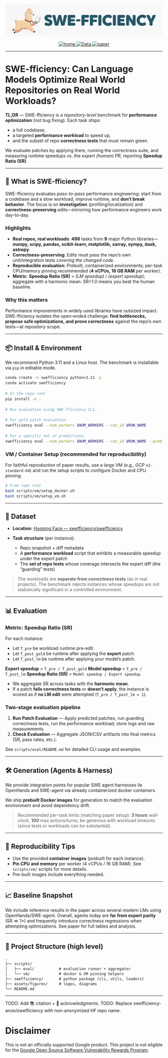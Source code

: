 
<div align="center">
  <img src="docs/assets/logos/swefficiency_banner_main.png" alt="SWE-fficiency Logo" width="500"/>
</div>


<p align="center">
  <a href="https://swefficiency.com">
    <img src="https://img.shields.io/badge/project-Home-b31b1b.svg" alt="home">
  </a>
  <a href="https://huggingface.co/datasets/swefficiency/swefficiency">
    <img src="https://img.shields.io/badge/%F0%9F%A4%97%20Hugging%20Face-Data-blue" alt="Data">
  </a>
  <a href="<TODO_PAPER_LINK>">
    <img src="https://img.shields.io/badge/Preprint-2026-b31b1b.svg" alt="paper">
  </a>
</p>

---

# SWE-fficiency: Can Language Models Optimize Real World Repositories on Real World Workloads?

**TL;DR** — SWE-fficiency is a *repository-level* benchmark for **performance optimization** (not bug fixing). Each task ships:
- a full codebase,
- a targeted **performance workload** to speed up,
- and the subset of repo **correctness tests** that must remain green.

We evaluate patches by applying them, running the correctness suite, and measuring runtime speedups vs. the *expert (human) PR*, reporting **Speedup Ratio (SR)**.

---

## 🚀 What is SWE-fficiency?

SWE-fficiency evaluates *pass-to-pass* performance engineering: start from a codebase and a slow workload, improve runtime, and **don’t break behavior**. The focus is on **investigation** (profiling/localization) and **correctness-preserving** edits—mirroring how performance engineers work day-to-day.

### Highlights
- **Real repos, real workloads**: **498** tasks from **9** major Python libraries—**numpy, scipy, pandas, scikit-learn, matplotlib, xarray, sympy, dask, astropy**.
- **Correctness-preserving**: Edits must pass the repo’s own unit/integration tests *covering the changed code*.
- **Reproducible evaluation**: Prebuilt, containerized environments; per-task CPU/memory pinning recommended (**4 vCPUs, 16 GB RAM** per worker).
- **Metric**: **Speedup Ratio (SR)** = *(LM speedup) / (expert speedup)*; aggregate with a harmonic mean. SR>1.0 means you beat the human baseline.

### Why this matters
Performance improvements in widely used libraries have outsized impact. SWE-fficiency isolates the open-ended challenge: **find bottlenecks, propose safe optimizations, and prove correctness** against the repo’s own tests—at repository scope.

---

## 📦 Install & Environment

We recommend Python 3.11 and a Linux host. The benchmark is installable via `pip` in editable mode.

```bash
conda create -n swefficiency python=3.11 -y
conda activate swefficiency

# In the repo root
pip install -e .

# Run evaluation using SWE-fficiency CLI.

# For gold patch evaluation.
swefficiency eval --num_workers $NUM_WORKERS --run_id $RUN_NAME

# For a specific set of predictions.
swefficiency eval --num_workers $NUM_WORKERS --run_id $RUN_NAME --prediction_path predictions/converted/$MODEL.jsonl
```

### VM / Container Setup (recommended for reproducibility)

For faithful reproduction of paper results, use a large VM (e.g., GCP `n2-standard-64`) and run the setup scripts to configure Docker and CPU pinning:

```bash
# From repo root
bash scripts/vm/setup_docker.sh
bash scripts/vm/setup_vm.sh
```



---

## 🧰 Dataset

* **Location**: [Hugging Face — swefficiency/swefficiency](https://huggingface.co/datasets/swefficiency/swefficiency)
* **Task structure** (per instance):

  * Repo snapshot + diff metadata
  * A **performance workload** script that exhibits a measurable speedup under the expert patch
  * The **set of repo tests** whose coverage intersects the expert diff (the “guarding” tests)

> The workloads are **separate from correctness tests** (as in real projects). The benchmark rejects instances whose speedups are not statistically significant in a controlled environment.

---

## 📊 Evaluation

### Metric: Speedup Ratio (SR)

For each instance:

* Let `T_pre` be workload runtime pre-edit.
* Let `T_post_gold` be runtime after applying the **expert** patch.
* Let `T_post_lm` be runtime after applying your model’s patch.

**Expert speedup** = `T_pre / T_post_gold`
**Model speedup** = `T_pre / T_post_lm`
**Speedup Ratio (SR)** = `Model speedup / Expert speedup`.

* We aggregate SR across tasks with the **harmonic mean**.
* If a patch **fails correctness tests** or **doesn’t apply**, the instance is scored as if **no LM edit** were attempted (`T_pre / T_post_lm = 1`).

### Two-stage evaluation pipeline

1. **Run Patch Evaluation** — Apply predicted patches, run guarding correctness tests, run the performance workload; store logs and raw measurements.
2. **Check Evaluation** — Aggregate JSON/CSV artifacts into final metrics (SR, pass rates, etc.).

See `scripts/eval/README.md` for detailed CLI usage and examples.

---

## 🛠️ Generation (Agents & Harness)

We provide integration points for popular SWE agent harnesses lie OpenHands and SWE-agent via already containerized docker containers.

We ship **prebuilt Docker images** for generation to match the evaluation environment and avoid dependency drift.

> Recommended per-task limits (matching paper setup): **3 hours** wall-clock, **100** max actions/turns; be generous with workload timeouts (since tests or workloads can be substantial).

---

## 🔬 Reproducibility Tips

* Use the provided **container images** (prebuilt for each instance).
* **Pin CPU and memory** per worker (4 vCPUs / 16 GB RAM). See `scripts/vm/` scripts for more details.
* Pre-built images include everything needed.

---

## 📈 Baseline Snapshot

We include reference results in the paper across several modern LMs using OpenHands/SWE-agent. Overall, agents today are **far from expert parity** (SR ≪ 1×) and frequently introduce correctness regressions when attempting optimizations. See paper for full tables and analysis.

---

## 🧭 Project Structure (high level)

```
.
├── scripts/
│   ├── eval/           # evaluation runner + aggregator
│   └── vm/             # docker & VM pinning helpers
├── swefficiency/       # python package (cli, utils, loaders)
├── assets/figures/     # logos, diagrams
└── README.md
```

---

TODO: Add 📚 citation + 🤝 acknowledgments.
TODO: Replace swefficiency-anon/swefficiency with non-anonymized HF repo name.

# Disclaimer

This is not an officially supported Google product. This project is not
eligible for the [Google Open Source Software Vulnerability Rewards
Program](https://bughunters.google.com/open-source-security).